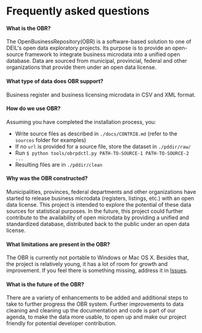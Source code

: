 # Frequently asked questions

#### What is the OBR?

The OpenBusinessRepository(OBR) is a software-based solution to one of DEIL's open data exploratory projects. Its purpose is to provide an open-source framework to integrate business microdata into a unified open database. Data are sourced from municipal, provincial, federal and other organizations that provide them under an open data license.

#### What type of data does OBR support?

Business register and business licensing microdata in CSV and XML format.

#### How do we use OBR?

Assuming you have completed the installation process, you:

- Write source files as described in `./docs/CONTRIB.md` (refer to the `sources` folder for examples) 
- If no `url` is provided for a source file, store the dataset in `./pddir/raw/`
- Run `$ python tools/obrpdctl.py PATH-TO-SOURCE-1 PATH-TO-SOURCE-2 ...`
- Resulting files are in `./pddir/clean`

#### Why was the OBR constructed?

Municipalities, provinces, federal departments and other organizations have started to release business microdata (registers, listings, etc.) with an open data license. This project is intended to explore the potential of these data sources for statistical purposes. In the future, this project could further contribute to the availability of open microdata by providing a unified and standardized database, distributed back to the public under an open data license.

#### What limitations are present in the OBR?

The OBR is currently not portable to Windows or Mac OS X. Besides that, the project is relatively young, it has a lot of room for growth and improvement. If you feel there is something missing, address it in [Issues](https://github.com/CSBP-CPSE/OpenBusinessRepository/issues).

#### What is the future of the OBR?

There are a variety of enhancements to be added and additional steps to take to further progress the OBR system. Further improvements to data cleaning and cleaning up the documentation and code is part of our agenda, to make the data more usable, to open up and make our project friendly for potential developer contribution. 
